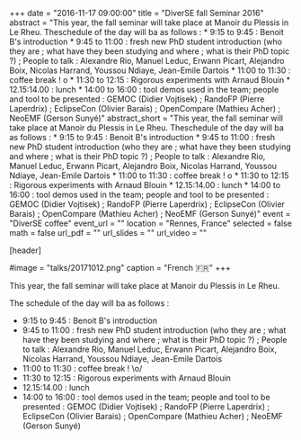 +++
date = "2016-11-17 09:00:00"
title = "DiverSE fall Seminar 2016"
abstract = "This year, the fall seminar will take place at Manoir du Plessis in Le Rheu. Theschedule of the day will ba as follows : * 9:15 to 9:45 : Benoit B's   introduction * 9:45 to 11:00 : fresh new PhD student   introduction (who they are ; what have they been studying and where ; what is   their PhD topic ?) ; People to talk : Alexandre Rio, Manuel Leduc, Erwann   Picart, Alejandro Boix, Nicolas Harrand, Youssou Ndiaye, Jean-Emile Dartois * 11:00 to 11:30 : coffee break ! o  * 11:30 to 12:15 : Rigorous experiments   with Arnaud Blouin * 12.15:14.00 : lunch * 14:00 to 16:00 : tool demos used in   the team; people and tool to be presented : GEMOC (Didier Vojtisek) ; RandoFP   (Pierre Laperdrix) ; EclipseCon (Olivier Barais) ; OpenCompare (Mathieu   Acher) ; NeoEMF (Gerson Sunyé)"
abstract_short = "This year, the fall seminar will take place at Manoir du Plessis in Le Rheu. Theschedule of the day will ba as follows : * 9:15 to 9:45 : Benoit B's   introduction * 9:45 to 11:00 : fresh new PhD student   introduction (who they are ; what have they been studying and where ; what is   their PhD topic ?) ; People to talk : Alexandre Rio, Manuel Leduc, Erwann   Picart, Alejandro Boix, Nicolas Harrand, Youssou Ndiaye, Jean-Emile Dartois * 11:00 to 11:30 : coffee break ! o  * 11:30 to 12:15 : Rigorous experiments   with Arnaud Blouin * 12.15:14.00 : lunch * 14:00 to 16:00 : tool demos used in   the team; people and tool to be presented : GEMOC (Didier Vojtisek) ; RandoFP   (Pierre Laperdrix) ; EclipseCon (Olivier Barais) ; OpenCompare (Mathieu   Acher) ; NeoEMF (Gerson Sunyé)"
event = "DiverSE coffee"
event_url = ""
location = "Rennes, France"
selected = false
math = false
url_pdf = ""
url_slides = ""
url_video = ""


[header]

#image = "talks/20171012.png"
caption = "French :fr:"
+++


This year, the fall seminar will take place at Manoir du Plessis in Le Rheu.

The schedule of the day will ba as follows :
<ul>
 	<li>9:15 to 9:45 : Benoit B's introduction</li>
 	<li>9:45 to 11:00 : fresh new PhD student introduction (who they are ; what have they been studying and where ; what is their PhD topic ?) ; People  to talk : <span class="author-a-z86zf0sz80zz65zz89zz82zsz68zgw7z84zz88z1">Alexandre Rio, Manuel Leduc, Erwann Picart, Alejandro Boix, Nicolas Harrand, Youssou Ndiaye, Jean-Emile Dartois</span></li>
 	<li>11:00 to 11:30 : coffee break ! \o/</li>
 	<li><span class="author-a-z86zf0sz80zz65zz89zz82zsz68zgw7z84zz88z1">11:30 to 12:15 : Rigorous experiments with Arnaud Blouin</span></li>
 	<li><span class="author-a-z86zf0sz80zz65zz89zz82zsz68zgw7z84zz88z1">12.15:14.00 : lunch</span></li>
 	<li><span class="author-a-z86zf0sz80zz65zz89zz82zsz68zgw7z84zz88z1">14:00 to 16:00 : tool demos used in the team; people and tool to be presented : GEMOC (Didier Vojtisek) ; RandoFP (Pierre Laperdrix) ; EclipseCon (Olivier Barais) ; OpenCompare (Mathieu Acher) ; NeoEMF (Gerson Sunyé)</span></li>
</ul>
